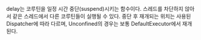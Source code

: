 delay는 코루틴을 일정 시간 중단(suspend)시키는 함수이다.
스레드를 차단하지 않아서 같은 스레드에서 다른 코루틴들이 실행될 수 있다.
중단 후 재개되는 위치는 사용된 Dispatcher에 따라 다르며,
Unconfined의 경우는 보통 DefaultExecutor에서 재개된다.
